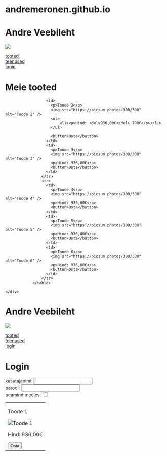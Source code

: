 # andremeronen.github.io
<!DOCTYPE html>
<html lang="et">
<head>
    <meta charset="UTF-8">
    <meta name="viewport" content="width=device-width, initial-scale=1.0">
    <meta name="author" content="Andre Meronen">
    <title>KT1</title>
</head>
<body>
    <div class="container">
        <div class="header">
            <h1>Andre Veebileht</h1>
            <img src="https://picsum.photos/1200/300"><br>
            <p>
                <a href="index.html">tooted<br></a>
                <a href="teenused.html">teenused<br></a>
                <a href="login.html">login<br></a>
            </p>
            <div class="content">
                <h1>Meie tooted</h1>
                <table>
                    <tr>
                      <td>
                        <p>Toode 1</p>
                        <img src="https://picsum.photos/300/300" alt="Toode 1" />
                        <p>Hind: 936,00€</p>
                        <button>Osta</button>
                      </td>
          
                      <td>
                        <p>Toode 2</p>
                        <img src="https://picsum.photos/300/300" alt="Toode 2" />
                        <ul>
                            <li><p>Hind: <del>936,00€</del> 700€</p></li>
                        </ul>
                        
                        <button>Osta</button>
                      </td>
                      <td>
                        <p>Toode 3</p>
                        <img src="https://picsum.photos/300/300" alt="Toode 3" />
                        <p>Hind: 936,00€</p>
                        <button>Osta</button>
                      </td>
                    </tr>
                    <tr>
                      <td>
                        <p>Toode 4</p>
                        <img src="https://picsum.photos/300/300" alt="Toode 4" />
                        <p>Hind: 936,00€</p>
                        <button>Osta</button>
                      </td>
                      <td>
                        <p>Toode 5</p>
                        <img src="https://picsum.photos/300/300" alt="Toode 5" />
                        <p>Hind: 936,00€</p>
                        <button>Osta</button>
                      </td>
                      <td>
                        <p>Toode 6</p>
                        <img src="https://picsum.photos/300/300" alt="Toode 6" />
                        <p>Hind: 936,00€</p>
                        <button>Osta</button>
                      </td>
                    </tr>
                </table>
                
    </div>
</body>
</html>
<!DOCTYPE html>
<html lang="et">
<head>
    <meta charset="UTF-8">
    <meta name="viewport" content="width=device-width, initial-scale=1.0">
    <meta name="author" content="Andre Meronen">
    <title>KT 1</title>
</head>
<body>
    <div class="container">
        <div class="header">
            <h1>Andre Veebileht</h1>
            <img src="https://picsum.photos/1200/300"><br>
            <p>
                <a href="index.html">tooted<br></a>
                <a href="teenused.html">teenused<br></a>
                <a href="login.html">login<br></a>
            </p>
        <h1>Login</h1>
        <form action="" method="get">
            kasutajanimi: <input type="text" name="usr"><br>
            parool: <input type="password" name="pass"><br>
            peamind meeles: <input type="checkbox" name="agree"><br>
        </form>
</body>
</html>
